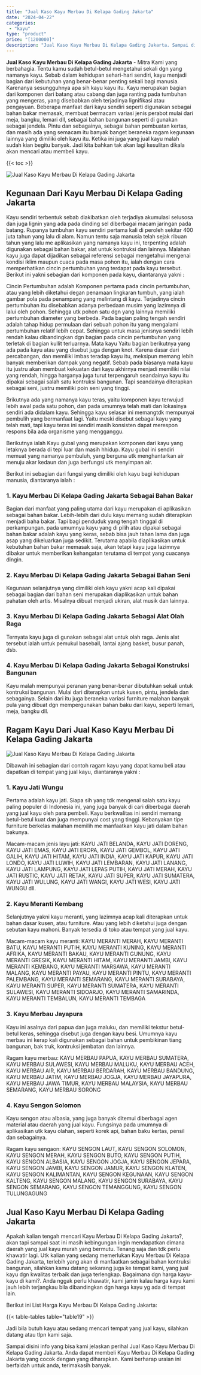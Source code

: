 ```yaml
---
title: "Jual Kaso Kayu Merbau Di Kelapa Gading Jakarta"
date: "2024-04-22"
categories:
 - "kayu"
type: "product"
price: "[1200000]"
description: "Jual Kaso Kayu Merbau Di Kelapa Gading Jakarta. Sampai disini info yang bisa kami jelaskan perihal Jual Kaso Kayu Merbau Di Kelapa Gading Jakarta. Anda dapat..."
---
```


**Jual Kaso Kayu Merbau Di Kelapa Gading Jakarta** - Mitra Kami yang berbahagia. Tentu kamu sudah betul-betul mengetahui sekali dgn yang namanya kayu. Sebab dalam kehidupan sehari-hari sendiri, kayu menjadi bagian dari kebutuhan yang benar-benar penting sekali bagi manusia. Karenanya sesungguhnya apa sih kayu kayu itu. Kayu merupakan bagian dari komponen dari batang atau cabang dan juga ranting pada tumbuhan yang mengeras, yang disebabkan oleh terjadinya lignifikasi atau pengayuan. Beberapa manfaat dari kayu sendiri seperti digunakan sebagai bahan bakar memasak, membuat bermacam variasi jenis perabot mulai dari meja, bangku, lemari dll, sebagai bahan bangunan seperti di gunakan sebagai jendela. Pintu dan sebagainya, sebagai bahan pembuatan kertas, dan masih ada yang semacam itu banyak banget beraneka ragam kegunaan lainnya yang dimiliki oleh kayu itu. Ketika ini juga yang jual kayu malah sudah kian begitu banyak. Jadi kita bahkan tak akan lagi kesulitan dikala akan mencari atau membeli kayu.

{{< toc >}}

![Jual Kaso Kayu Merbau Di Kelapa Gading Jakarta](/images/kayu/kayu17.jpg)

## Kegunaan Dari Kayu Merbau Di Kelapa Gading Jakarta

Kayu sendiri terbentuk sebab diakibatkan oleh terjadiya akumulasi selusosa dan juga lignin yang ada pada dinding sel diberbagai macam jaringan pada batang. Rupanya tumbuhan kayu sendiri pertama kali di peroleh sekitar 400 juta tahun yang lalu di alam. Namun tentu saja manusia telah sejak ribuan tahun yang lalu me aplikasikan yang namanya kayu ini, terpenting adalah digunakan sebagai bahan bakar, alat untuk kontruksi dan lainnya. Malahan kayu juga dapat dijadikan sebagai referensi sebagai mengetahui mengenai kondisi iklim maupun cuaca pada masa pohon itu, ialah dengan cara memperhatikan cincin pertumbuhan yang terdapat pada kayu tersebut. Berikut ini yakni sebagian dari komponen pada kayu, diantaranya yakni :

Cincin Pertumbuhan adalah Komponen pertama pada cincin pertumbuhan, atau yang lebih diketahui degan penamaan lingkaran tumbuh, yang ialah gambar pola pada penampang yang melintang di kayu. Terjadinya cincin pertumbuhan itu disebabkan adanya perbedaan musim yang lazimnya di lalui oleh pohon. Sehingga utk pohon satu dgn yang lainnya memiliki pertumbuhan diameter yang berbeda. Pada bagian paling tengah sendiri adalah tahap hidup permulaan dari sebuah pohon itu yang mengalami pertumbuhan relatif lebih cepat. Sehingga untuk masa jenisnya sendiri lebih rendah kalau dibandingkan dgn bagian pada cincin pertumbuhan yang terletak di bagian kullit terluarnya. Mata kayu Yaitu bagian berikutnya yang ada pada kayu atau yang disebut juga dengan knot. Karena dasar dari percabangan, dan memiliki imbas teradap kayu itu, meksipun memang lebih banyak memberikan dampak yang negatif. Sebab pada biasanya mata kayu itu justru akan membuat kekuatan dari kayu akhirnya menjadi memiliki nilai yang rendah, hingga harganya juga turut terpengaruh seandainya kayu itu dipakai sebagai salah satu kontruksi bangunan. Tapi seandainya diterapkan sebagai seni, justru memiliki poin seni yang tinggi.

Brikutnya ada yang namanya kayu teras, yaitu komponen kayu terwujud lebih awal pada satu pohon, dan pada umumnya telah mati dan lokasinya sendiri ada didalam kayu. Sehingga kayu selasar ini memangtdk mempunyai pembulih yang bermanfaat lagi. Yaitu meski disebut sebagai kayu yang telah mati, tapi kayu teras ini sendiri masih konsisten dapat merespon respons bila ada organisme yang mengganggu.

Berikutnya ialah Kayu gubal yang merupakan komponen dari kayu yang letaknya berada di tepi luar dan masih hhidup. Kayu gubal ini sendiri memuat yang namanya pembuluh, yang berguna utk menghantarkan air menuju akar kedaun dan juga berfungsi utk menyimpan air.

Berikut ini sebagian dari fungsi yang dimiliki oleh kayu bagi kehidupan manusia, diantaranya ialah :

### 1\. Kayu Merbau Di Kelapa Gading Jakarta Sebagai Bahan Bakar

Bagian dari manfaat yang paling utama dari kayu merupakan di aplikasikan sebagai bahan bakar. Lebih-lebih dari dulu kayu memang sudah diterapkan menjadi baha bakar. Tapi bagi penduduk yang tengah tinggal di perkampungan. pada umumnya kayu yang di pilih atau dipakai sebagai bahan bakar adalah kayu yang keras, sebab bisa jauh tahan lama dan juga asap yang dikeluarkan juga sedikit. Terutama apabila diaplikasikan untuk kebutuhan bahan bakar memasak saja, akan tetapi kayu juga lazimnya dibakar untuk memberikan kehangatan terutama di tempat yang cuacanya dingin.

### 2\. Kayu Merbau Di Kelapa Gading Jakarta Sebagai Bahan Seni

Kegunaan selanjutnya yang dimiliki oleh kayu yakni acap kali dipakai sebagai bagian dari bahan seni merupakan diaplikasikan untuk bahan pahatan oleh artis. Misalnya dibuat menjadi ukiran, alat musik dan lainnya.

### 3\. Kayu Merbau Di Kelapa Gading Jakarta Sebagai Alat Olah Raga

Ternyata kayu juga di gunakan sebagai alat untuk olah raga. Jenis alat tersebut ialah untuk pemukul baseball, lantai ajang basket, busur panah, dsb.

### 4\. Kayu Merbau Di Kelapa Gading Jakarta Sebagai Konstruksi Bangunan

Kayu malah mempunyai peranan yang benar-benar dibutuhkan sekali untuk kontruksi bangunan. Mulai dari diterapkan untuk kusen, pintu, jendela dan sebagainya. Selain dari itu juga beraneka variasi furniture malahan banyak pula yang dibuat dgn mempergunakan bahan baku dari kayu, seperti lemari, meja, bangku dll.

## Ragam Kayu Dari Jual Kaso Kayu Merbau Di Kelapa Gading Jakarta

![Jual Kaso Kayu Merbau Di Kelapa Gading Jakarta](/images/kayu/kayu45.jpg)

Dibawah ini sebagian dari contoh ragam kayu yang dapat kamu beli atau dapatkan di tempat yang jual kayu, diantaranya yakni :

### 1\. Kayu Jati Wungu

Pertama adalah kayu jati. Siapa sih yang tdk mengenal salah satu kayu paling populer di Indonesia ini, yang juga banyak di cari diberbagai daerah yang jual kayu oleh para pembeli. Kayu berkwalitas ini sendiri memang betul-betul kuat dan juga mempunyai cost yang tinggi. Kebanyakan tipe furniture berkelas malahan memilih me manfaatkan kayu jati dalam bahan bakunya.

Macam-macam jenis layu jati: KAYU JATI BELANDA, KAYU JATI DORENG, KAYU JATI EMAS, KAYU JATI EROPA, KAYU JATI GEMBOL, KAYU JATI GALIH, KAYU JATI HITAM, KAYU JATI INDIA, KAYU JATI KAPUR, KAYU JATI LONDO, KAYU JATI LUWIH, KAYU JATI LEMBARAN, KAYU JATI LANANG, KAYU JATI LAMPUNG, KAYU JATI LEPAS PUTIH, KAYU JATI MERAH, KAYU JATI RUSTIC, KAYU JATI RETAK, KAYU JATI SUPER, KAYU JATI SUMATERA, KAYU JATI WULUNG, KAYU JATI WANGI, KAYU JATI WESI, KAYU JATI WUNGU dll.

### 2\. Kayu Meranti Kembang

Selanjutnya yakni kayu meranti, yang lazimnya acap kali diterapkan untuk bahan dasar kusen, atau furniture. Atau yang lebih diketahui juga dengan sebutan kayu mahoni. Banyak tersedia di toko atau tempat yang jual kayu.

Macam-macam kayu meranti: KAYU MERANTI MERAH, KAYU MERANTI BATU, KAYU MERANTI PUTIH, KAYU MERANTI KUNING, KAYU MERANTI AFRIKA, KAYU MERANTI BAKAU, KAYU MERANTI GUNUNG, KAYU MERANTI GRESIK, KAYU MERANTI HITAM, KAYU MERANTI JAMBI, KAYU MERANTI KEMBANG, KAYU MERANTI MARSAWA, KAYU MERANTI MALANG, KAYU MERANTI PAYAU, KAYU MERANTI PINTU, KAYU MERANTI PALEMBANG, KAYU MERANTI SEMARANG, KAYU MERANTI SURABAYA, KAYU MERANTI SUPER, KAYU MERANTI SUMATERA, KAYU MERANTI SULAWESI, KAYU MERANTI SIDOARJO, KAYU MERANTI SAMARINDA, KAYU MERANTI TEMBALUN, KAYU MERANTI TEMBAGA

### 3\. Kayu Merbau Jayapura

Kayu ini asalnya dari papua dan juga maluku, dan memiliki tekstur betul-betul keras, sehingga disebut juga dengan kayu besi. Umumnya kayu merbau ini kerap kali digunakan sebagai bahan untuk pembikinan tiang bangunan, bak truk, kontruksi jembatan dan lainnya.

Ragam kayu merbau: KAYU MERBAU PAPUA, KAYU MERBAU SUMATERA, KAYU MERBAU SULAWESI, KAYU MERBAU MALUKU, KAYU MERBAU ACEH, KAYU MERBAU AIR, KAYU MERBAU BERDARAH, KAYU MERBAU BANDUNG, KAYU MERBAU JATIM, KAYU MERBAU JOGJA, KAYU MERBAU JAYAPURA, KAYU MERBAU JAWA TIMUR, KAYU MERBAU MALAYSIA, KAYU MERBAU SEMARANG, KAYU MERBAU SORONG

### 4\. Kayu Sengon Solomon

Kayu sengon atau albasia, yang juga banyak ditemui diberbagai agen material atau daerah yang jual kayu. Fungsinya pada umumnya di aplikasikan utk kayu olahan, seperti korek api, bahan baku kertas, pensil dan sebagainya.

Ragam kayu sengaon: KAYU SENGON LAUT, KAYU SENGON SOLOMON, KAYU SENGON MERAH, KAYU SENGON BUTO, KAYU SENGON PUTIH, KAYU SENGON ALBASIA, KAYU SENGON JOGJA, KAYU SENGON JEPARA, KAYU SENGON JAMBI, KAYU SENGON JAMUR, KAYU SENGON KLATEN, KAYU SENGON KALIMANTAN, KAYU SENGON KEGUNAAN, KAYU SENGON KALTENG, KAYU SENGON MALANG, KAYU SENGON SURABAYA, KAYU SENGON SEMARANG, KAYU SENGON TEMANGGUNG, KAYU SENGON TULUNGAGUNG

## Jual Kaso Kayu Merbau Di Kelapa Gading Jakarta

Apakah kalian tengah mencari Kayu Merbau Di Kelapa Gading Jakarta?, akan tapi sampai saat ini masih kebingungan ingin mendapatkan dimana daerah yang jual kayu murah yang bermutu. Tenang saja dan tdk perlu khawatir lagi. Utk kalian yang sedang memerlukan Kayu Merbau Di Kelapa Gading Jakarta, terlebih yang akan di manfaatkan sebagai bahan kontruksi bangunan, silahkan kamu datang sekarang juga ke tempat kami, yang jual kayu dgn kwalitas terbaik dan juga terlengkap. Bagaimana dgn harga kayu-kayu di kami?. Anda nggak perlu khawatir, kami jamin kalau harga kayu kami jauh lebih terjangkau bila dibandingkan dgn harga kayu yg ada di tempat lain.

Berikut ini List Harga Kayu Merbau Di Kelapa Gading Jakarta:

{{< table-tables table="table19" >}}

Jadi bila butuh kayu atau sedang mencari tempat yang jual kayu, silahkan datang atau tlpn kami saja.

Sampai disini info yang bisa kami jelaskan perihal Jual Kaso Kayu Merbau Di Kelapa Gading Jakarta. Anda dapat membeli Kayu Merbau Di Kelapa Gading Jakarta yang cocok dengan yang diharapkan. Kami berharap uraian ini berfaidah untuk anda, terimakasih banyak.
